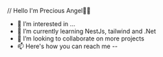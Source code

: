 // Hello I'm Precious Angel👊🏼

- 👀 I’m interested in ...
- 🌱 I’m currently learning NestJs, tailwind and .Net
- 💞️ I’m looking to collaborate on more projects
- 📫 Here's how you can reach me 
-- 

<!---
PATamparong/PATamparong is a ✨ special ✨ repository because its `README.md` (this file) appears on your GitHub profile.
You can click the Preview link to take a look at your changes.
--->
